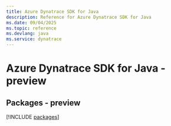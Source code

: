 ```yaml
---
title: Azure Dynatrace SDK for Java
description: Reference for Azure Dynatrace SDK for Java
ms.date: 09/04/2025
ms.topic: reference
ms.devlang: java
ms.service: dynatrace
---
```

# Azure Dynatrace SDK for Java - preview
## Packages - preview
[!INCLUDE [packages](dynatrace-index.md)]